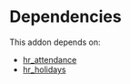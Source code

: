 # Dependencies

This addon depends on:

- [hr_attendance](https://github.com/bringout/oca-ocb-hr)
- [hr_holidays](https://github.com/bringout/oca-ocb-hr)
